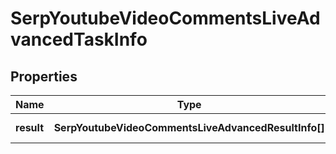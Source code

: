 # SerpYoutubeVideoCommentsLiveAdvancedTaskInfo

## Properties

| Name | Type | Description | Notes |
|------------ | ------------- | ------------- | -------------|
**result** | **SerpYoutubeVideoCommentsLiveAdvancedResultInfo[]** | array of results |[optional]|